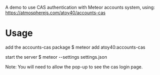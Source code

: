 A demo to use CAS authentication with Meteor accounts system, using:
https://atmospherejs.com/atoy40/accounts-cas

# Usage

add the accounts-cas package
$ meteor add atoy40:accounts-cas

start the server
$ meteor --settings settings.json

Note: You will need to allow the pop-up to see the cas login page.
